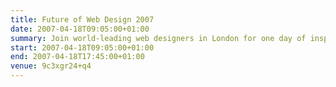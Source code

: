 ```yaml
---
title: Future of Web Design 2007
date: 2007-04-18T09:05:00+01:00
summary: Join world-leading web designers in London for one day of inspiration, advice and best practice. If you’re serious about web design, you can’t afford to miss it!
start: 2007-04-18T09:05:00+01:00
end: 2007-04-18T17:45:00+01:00
venue: 9c3xgr24+q4
---
```

